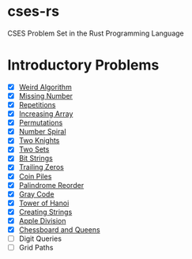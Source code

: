 # cses-rs
CSES Problem Set in the Rust Programming Language

# Introductory Problems
- [x] [Weird Algorithm](https://github.com/goldenbergg/cses-rs/blob/master/src/weird_algo.rs)
- [x] [Missing Number](https://github.com/goldenbergg/cses-rs/blob/master/src/ms_num.rs)
- [x] [Repetitions](https://github.com/goldenbergg/cses-rs/blob/master/src/repetitions.rs)
- [x] [Increasing Array](https://github.com/goldenbergg/cses-rs/blob/master/src/incr_arr.rs)
- [x] [Permutations](https://github.com/goldenbergg/cses-rs/blob/master/src/perms.rs)
- [x] [Number Spiral](https://github.com/goldenbergg/cses-rs/blob/master/src/num_spiral.rs)
- [x] [Two Knights](https://github.com/goldenbergg/cses-rs/blob/master/src/two_knights.rs)
- [x] [Two Sets](https://github.com/goldenbergg/cses-rs/blob/master/src/two_sets.rs)
- [x] [Bit Strings](https://github.com/goldenbergg/cses-rs/blob/master/src/bit_strs.rs)
- [x] [Trailing Zeros](https://github.com/goldenbergg/cses-rs/blob/master/src/trailing_zeros.rs)
- [x] [Coin Piles](https://github.com/goldenbergg/cses-rs/blob/master/src/coin_piles.rs)
- [x] [Palindrome Reorder](https://github.com/goldenbergg/cses-rs/blob/master/src/pal_ro.rs)
- [x] [Gray Code](https://github.com/goldenbergg/cses-rs/blob/master/src/gray_code.rs)
- [x] [Tower of Hanoi](https://github.com/goldenbergg/cses-rs/blob/master/src/toh.rs)
- [x] [Creating Strings](https://github.com/goldenbergg/cses-rs/blob/master/src/creating_strs.rs)
- [x] [Apple Division](https://github.com/goldenbergg/cses-rs/blob/master/src/apple_div.rs)
- [x] [Chessboard and Queens](https://github.com/goldenbergg/cses-rs/blob/master/src/chessbrd_qns.rs)
- [ ] Digit Queries
- [ ] Grid Paths
